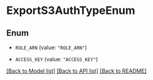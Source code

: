 # ExportS3AuthTypeEnum

## Enum


* `ROLE_ARN` (value: `"ROLE_ARN"`)

* `ACCESS_KEY` (value: `"ACCESS_KEY"`)


[[Back to Model list]](../README.md#documentation-for-models) [[Back to API list]](../README.md#documentation-for-api-endpoints) [[Back to README]](../README.md)


